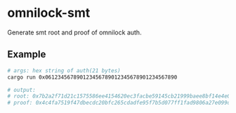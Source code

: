 # omnilock-smt

Generate smt root and proof of omnilock auth.

## Example

```bash
# args: hex string of auth(21 bytes)
cargo run 0x061234567890123456789012345678901234567890

# output:
# root: 0x7b2a2f71d21c1575586ee4154620ec3facbe59145cb21999baee8bf14e4e09ea
# proof: 0x4c4fa7519f47dbecdc20bfc265cdadfe95f7b5d077ff1fad9806a27e099deb14189653ea7500000000000000000000000000000000000000000000000000000000000000004f58
```
